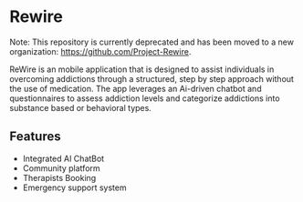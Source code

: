 # Rewire

Note: This repository is currently deprecated and has been moved to a new organization: https://github.com/Project-Rewire.

ReWire is an mobile application that is designed to assist individuals in overcoming addictions through a structured, step by step approach without the use of medication. The app leverages an Ai-driven chatbot and questionnaires to assess addiction levels and categorize addictions into substance based or behavioral types.

## Features
- Integrated AI ChatBot
- Community platform
- Therapists Booking
- Emergency support system
